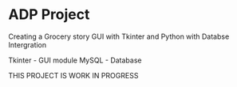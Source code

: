 # ADP Project

Creating a Grocery story GUI with Tkinter and Python with Databse Intergration

Tkinter - GUI module
MySQL - Database

THIS PROJECT IS WORK IN PROGRESS